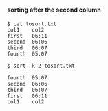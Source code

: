 #### sorting after the second column

```
$ cat tosort.txt
col1    col2
first   06:11
second  06:06
third   06:07
fourth  05:07

$ sort -k 2 tosort.txt

fourth  05:07
second  06:06
third   06:07
first   06:11
col1    col2
```
